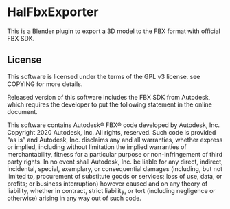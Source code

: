 # HalFbxExporter

This is a Blender plugin to export a 3D model to the FBX format with official FBX SDK.

## License

This software is licensed under the terms of the GPL v3 license.
see COPYING for more details.

Released version of this software includes the FBX SDK from Autodesk, which requires the developer to put the following statement in the online document.

This software contains Autodesk® FBX® code developed by Autodesk, Inc. Copyright 2020 Autodesk, Inc. All rights, reserved. Such code is provided “as is” and Autodesk, Inc. disclaims any and all warranties, whether express or implied, including without limitation the implied warranties of merchantability, fitness for a particular purpose or non-infringement of third party rights. In no event shall Autodesk, Inc. be liable for any direct, indirect, incidental, special, exemplary, or consequential damages (including, but not limited to, procurement of substitute goods or services; loss of use, data, or profits; or business interruption) however caused and on any theory of liability, whether in contract, strict liability, or tort (including negligence or otherwise) arising in any way out of such code.

